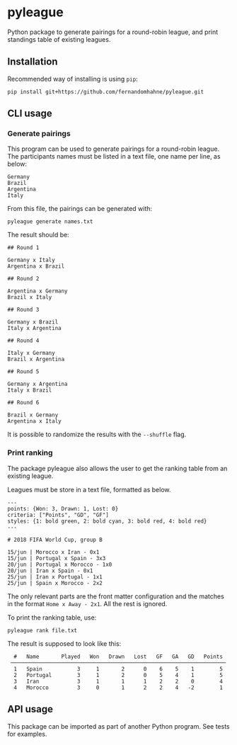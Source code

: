 # pyleague

Python package to generate pairings for a round-robin league, and print standings table of existing leagues.

## Installation

Recommended way of installing is using `pip`:

```
pip install git+https://github.com/fernandomhahne/pyleague.git
```

## CLI usage

### Generate pairings

This program can be used to generate pairings for a round-robin league.
The participants names must be listed in a text file, one name per line, as below:

```
Germany
Brazil
Argentina
Italy
```

From this file, the pairings can be generated with:

```
pyleague generate names.txt
```

The result should be:

```
## Round 1

Germany x Italy
Argentina x Brazil

## Round 2

Argentina x Germany
Brazil x Italy

## Round 3

Germany x Brazil
Italy x Argentina

## Round 4

Italy x Germany
Brazil x Argentina

## Round 5

Germany x Argentina
Italy x Brazil

## Round 6

Brazil x Germany
Argentina x Italy
```

It is possible to randomize the results with the `--shuffle` flag.

### Print ranking

The package pyleague also allows the user to get the ranking table from an existing league.

Leagues must be store in a text file, formatted as below.

```
---
points: {Won: 3, Drawn: 1, Lost: 0}
criteria: ["Points", "GD", "GF"]
styles: {1: bold green, 2: bold cyan, 3: bold red, 4: bold red}
---

# 2018 FIFA World Cup, group B

15/jun | Morocco x Iran - 0x1
15/jun | Portugal x Spain - 3x3
20/jun | Portugal x Morocco - 1x0
20/jun | Iran x Spain - 0x1
25/jun | Iran x Portugal - 1x1
25/jun | Spain x Morocco - 2x2
```

The only relevant parts are the front matter configuration and the matches in the format `Home x Away - 2x1`. All the rest is ignored.

To print the ranking table, use:

```
pyleague rank file.txt
```

The result is supposed to look like this:
```
  #   Name       Played   Won   Drawn   Lost   GF   GA   GD   Points
 ────────────────────────────────────────────────────────────────────
  1   Spain           3     1       2      0    6    5    1        5
  2   Portugal        3     1       2      0    5    4    1        5
  3   Iran            3     1       1      1    2    2    0        4
  4   Morocco         3     0       1      2    2    4   -2        1
```

## API usage

This package can be imported as part of another Python program.
See tests for examples.
